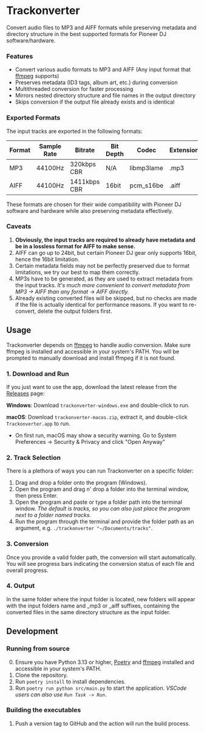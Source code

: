 # Trackonverter
Convert audio files to MP3 and AIFF formats while preserving metadata and directory structure in the best supported formats for Pioneer DJ software/hardware.

### Features
- Convert various audio formats to MP3 and AIFF (Any input format that [ffmpeg](https://ffmpeg.org/) supports)
- Preserves metadata (ID3 tags, album art, etc.) during conversion
- Multithreaded conversion for faster processing
- Mirrors nested directory structure and file names in the output directory
- Skips conversion if the output file already exists and is identical

### Exported Formats
The input tracks are exported in the following formats:

| Format | Sample Rate | Bitrate | Bit Depth | Codec | Extension |
|---|---|---|---|---|---|
|MP3 | 44100Hz | 320kbps CBR  | N/A   | libmp3lame | .mp3  |
|AIFF| 44100Hz | 1411kbps CBR | 16bit | pcm_s16be  | .aiff |

These formats are chosen for their wide compatibility with Pioneer DJ software and hardware while also preserving metadata effectively.

### Caveats
1. **Obviously, the input tracks are required to already have metadata and be in a lossless format for AIFF to make sense.**
2. AIFF can go up to 24bit, but certain Pioneer DJ gear only supports 16bit, hence the 16bit limitation.
3. Certain metadata fields may not be perfectly preserved due to format limitations, we try our best to map them correctly.
4. MP3s have to be generated, as they are used to extract metadata from the input tracks. *It's much more convenient to convert metadata from MP3 -> AIFF than any format -> AIFF directly.*
5. Already existing converted files will be skipped, but no checks are made if the file is actually identical for performance reasons. If you want to re-convert, delete the output folders first.

## Usage
Trackonverter depends on [ffmpeg](https://ffmpeg.org/) to handle audio conversion. Make sure ffmpeg is installed and accessible in your system's PATH. You will be prompted to manually download and install ffmpeg if it is not found.

### 1. Download and Run
If you just want to use the app, download the latest release from the [Releases](https://github.com/nikolapesevic/trackonverter/releases) page:

**Windows**: Download `trackonverter-windows.exe` and double-click to run.

**macOS**: Download `trackonverter-macos.zip`, extract it, and double-click `Trackonverter.app` to run. 
- On first run, macOS may show a security warning. Go to System Preferences → Security & Privacy and click "Open Anyway"

### 2. Track Selection
There is a plethora of ways you can run Trackonverter on a specific folder:
1. Drag and drop a folder onto the program (Windows).
2. Open the program and drag n' drop a folder into the terminal window, then press Enter.
3. Open the program and paste or type a folder path into the terminal window. *The default is tracks, so you can also just place the program next to a folder named tracks.*
4. Run the program through the terminal and provide the folder path as an argument, e.g. `./trackonverter "~/Documents/tracks"`.

### 3. Conversion
Once you provide a valid folder path, the conversion will start automatically. You will see progress bars indicating the conversion status of each file and overall progress.

### 4. Output
In the same folder where the input folder is located, new folders will appear with the input folders name and _mp3 or _aiff suffixes, containing the converted files in the same directory structure as the input folder.

## Development 
### Running from source
0. Ensure you have Python 3.13 or higher, [Poetry](https://python-poetry.org/docs/#installation) and [ffmpeg](https://ffmpeg.org/download.html) installed and accessible in your system's PATH.
1. Clone the repository.
2. Run `poetry install` to install dependencies.
3. Run `poetry run python src/main.py` to start the application. *VSCode users can also use `Run Task -> Run.`*

### Building the executables
1. Push a version tag to GitHub and the action will run the build process.
